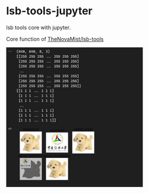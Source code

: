 # lsb-tools-jupyter
lsb tools core with jupyter.

Core function of [TheNovaMist/lsb-tools](https://github.com/TheNovaMist/lsb-tools)

![preview](https://raw.githubusercontent.com/TheNovaMist/lsb-tools-jupyter/main/preview.png)
